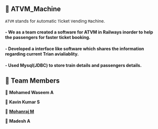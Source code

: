 ## 🚀 ATVM_Machine
`ATVM` stands for `A`utomatic `T`icket `V`ending `M`achine.
#### - We as a team created a software for ATVM in Railways inorder to help the passengers for faster ticket booking.
####   - Developed a interface like software which shares the information regarding current Trian avialiablity.
####  - Used Mysql(JDBC) to store train details and passengers details.

## 🤝 Team Members

👤 **Mohamed Waseem A**

👤 **Kavin Kumar S**

👤 [**Mohanraj M**](https://github.com/mohanraj-sece)

👤 **Madesh A**
